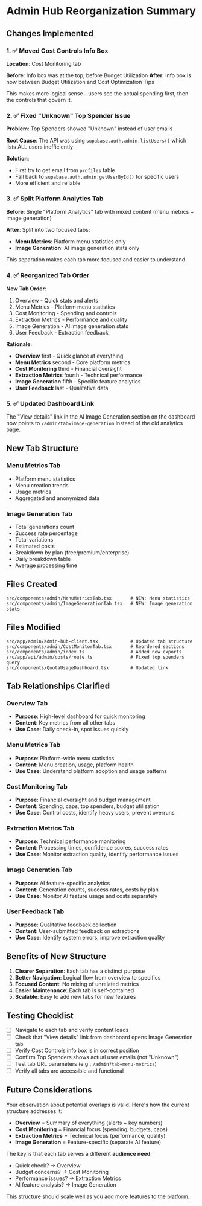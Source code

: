 # Admin Hub Reorganization Summary

## Changes Implemented

### 1. ✅ Moved Cost Controls Info Box
**Location**: Cost Monitoring tab

**Before**: Info box was at the top, before Budget Utilization
**After**: Info box is now between Budget Utilization and Cost Optimization Tips

This makes more logical sense - users see the actual spending first, then the controls that govern it.

### 2. ✅ Fixed "Unknown" Top Spender Issue
**Problem**: Top Spenders showed "Unknown" instead of user emails

**Root Cause**: The API was using `supabase.auth.admin.listUsers()` which lists ALL users inefficiently

**Solution**: 
- First try to get email from `profiles` table
- Fall back to `supabase.auth.admin.getUserById()` for specific users
- More efficient and reliable

### 3. ✅ Split Platform Analytics Tab
**Before**: Single "Platform Analytics" tab with mixed content (menu metrics + image generation)

**After**: Split into two focused tabs:
- **Menu Metrics**: Platform menu statistics only
- **Image Generation**: AI image generation stats only

This separation makes each tab more focused and easier to understand.

### 4. ✅ Reorganized Tab Order
**New Tab Order**:
1. Overview - Quick stats and alerts
2. Menu Metrics - Platform menu statistics  
3. Cost Monitoring - Spending and controls
4. Extraction Metrics - Performance and quality
5. Image Generation - AI image generation stats
6. User Feedback - Extraction feedback

**Rationale**:
- **Overview** first - Quick glance at everything
- **Menu Metrics** second - Core platform metrics
- **Cost Monitoring** third - Financial oversight
- **Extraction Metrics** fourth - Technical performance
- **Image Generation** fifth - Specific feature analytics
- **User Feedback** last - Qualitative data

### 5. ✅ Updated Dashboard Link
The "View details" link in the AI Image Generation section on the dashboard now points to `/admin?tab=image-generation` instead of the old analytics page.

## New Tab Structure

### Menu Metrics Tab
- Platform menu statistics
- Menu creation trends
- Usage metrics
- Aggregated and anonymized data

### Image Generation Tab
- Total generations count
- Success rate percentage
- Total variations
- Estimated costs
- Breakdown by plan (free/premium/enterprise)
- Daily breakdown table
- Average processing time

## Files Created

```
src/components/admin/MenuMetricsTab.tsx       # NEW: Menu statistics
src/components/admin/ImageGenerationTab.tsx   # NEW: Image generation stats
```

## Files Modified

```
src/app/admin/admin-hub-client.tsx            # Updated tab structure
src/components/admin/CostMonitorTab.tsx       # Reordered sections
src/components/admin/index.ts                 # Added new exports
src/app/api/admin/costs/route.ts              # Fixed top spenders query
src/components/QuotaUsageDashboard.tsx        # Updated link
```

## Tab Relationships Clarified

### Overview Tab
- **Purpose**: High-level dashboard for quick monitoring
- **Content**: Key metrics from all other tabs
- **Use Case**: Daily check-in, spot issues quickly

### Menu Metrics Tab
- **Purpose**: Platform-wide menu statistics
- **Content**: Menu creation, usage, platform health
- **Use Case**: Understand platform adoption and usage patterns

### Cost Monitoring Tab
- **Purpose**: Financial oversight and budget management
- **Content**: Spending, caps, top spenders, budget utilization
- **Use Case**: Control costs, identify heavy users, prevent overruns

### Extraction Metrics Tab
- **Purpose**: Technical performance monitoring
- **Content**: Processing times, confidence scores, success rates
- **Use Case**: Monitor extraction quality, identify performance issues

### Image Generation Tab
- **Purpose**: AI feature-specific analytics
- **Content**: Generation counts, success rates, costs by plan
- **Use Case**: Monitor AI feature usage and costs separately

### User Feedback Tab
- **Purpose**: Qualitative feedback collection
- **Content**: User-submitted feedback on extractions
- **Use Case**: Identify system errors, improve extraction quality

## Benefits of New Structure

1. **Clearer Separation**: Each tab has a distinct purpose
2. **Better Navigation**: Logical flow from overview to specifics
3. **Focused Content**: No mixing of unrelated metrics
4. **Easier Maintenance**: Each tab is self-contained
5. **Scalable**: Easy to add new tabs for new features

## Testing Checklist

- [ ] Navigate to each tab and verify content loads
- [ ] Check that "View details" link from dashboard opens Image Generation tab
- [ ] Verify Cost Controls info box is in correct position
- [ ] Confirm Top Spenders shows actual user emails (not "Unknown")
- [ ] Test tab URL parameters (e.g., `/admin?tab=menu-metrics`)
- [ ] Verify all tabs are accessible and functional

## Future Considerations

Your observation about potential overlaps is valid. Here's how the current structure addresses it:

- **Overview** = Summary of everything (alerts + key numbers)
- **Cost Monitoring** = Financial focus (spending, budgets, caps)
- **Extraction Metrics** = Technical focus (performance, quality)
- **Image Generation** = Feature-specific (separate AI feature)

The key is that each tab serves a different **audience need**:
- Quick check? → Overview
- Budget concerns? → Cost Monitoring
- Performance issues? → Extraction Metrics
- AI feature analysis? → Image Generation

This structure should scale well as you add more features to the platform.
